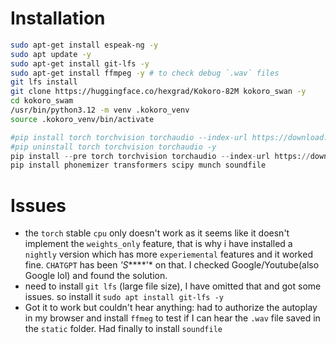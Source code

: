 # Installation
```bash
sudo apt-get install espeak-ng -y
sudo apt update -y
sudo apt-get install git-lfs -y
sudo apt-get install ffmpeg -y # to check debug `.wav` files
git lfs install
git clone https://huggingface.co/hexgrad/Kokoro-82M kokoro_swan -y
cd kokoro_swam
/usr/bin/python3.12 -m venv .kokoro_venv
source .kokoro_venv/bin/activate
```
```python
#pip install torch torchvision torchaudio --index-url https://download.pytorch.org/whl/cpu
#pip uninstall torch torchvision torchaudio -y
pip install --pre torch torchvision torchaudio --index-url https://download.pytorch.org/whl/nightly/cpu
pip install phonemizer transformers scipy munch soundfile
```

# Issues
- the `torch` stable `cpu` only doesn't work as it seems like it doesn't implement the `weights_only` feature, that is why i have installed a `nightly` version which has more `experiemental` features and it worked fine. `CHATGPT` has been *'S*****'* on that. I checked Google/Youtube(also Google lol) and found the solution.
- need to install `git lfs` (large file size), I have omitted that and got some issues. so install it `sudo apt install git-lfs -y`
- Got it to work but couldn't hear anything: had to authorize the autoplay in my browser and install `ffmeg` to test if I can hear the `.wav` file saved in the `static` folder. Had finally to install `soundfile`
